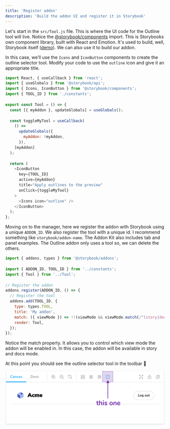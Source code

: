 ```yaml
---
title: 'Register addon'
description: 'Build the addon UI and register it in Storybook'
---
```


Let's start in the `src/Tool.js` file. This is where the UI code for the Outline tool will live. Notice the [@storybook/components](https://www.npmjs.com/package/@storybook/components) import. This is Storybooks own component library, built with React and Emotion. It's used to build, well, Storybook itself ([demo](https://next--storybookjs.netlify.app/official-storybook/)). We can also use it to build our addon.

In this case, we’ll use the `Icons` and `IconButton` components to create the outline selector tool. Modify your code to use the `outline` icon and give it an appropriate title.

```js:title=src/Tool.js
import React, { useCallback } from 'react';
import { useGlobals } from '@storybook/api';
import { Icons, IconButton } from '@storybook/components';
import { TOOL_ID } from './constants';

export const Tool = () => {
  const [{ myAddon }, updateGlobals] = useGlobals();

  const toggleMyTool = useCallback(
    () =>
      updateGlobals({
        myAddon: !myAddon,
      }),
    [myAddon]
  );

  return (
    <IconButton
      key={TOOL_ID}
      active={myAddon}
      title="Apply outlines to the preview"
      onClick={toggleMyTool}
    >
      <Icons icon="outline" />
    </IconButton>
  );
};
```

Moving on to the manager, here we register the addon with Storybook using a unique `ADDON_ID`. We also register the tool with a unique id. I recommend something like `storybook/addon-name`. The Addon Kit also includes tab and panel examples. The Outline addon only uses a tool so, we can delete the others.

```js:title=src/preset/manager.js
import { addons, types } from '@storybook/addons';

import { ADDON_ID, TOOL_ID } from '../constants';
import { Tool } from '../Tool';

// Register the addon
addons.register(ADDON_ID, () => {
  // Register the tool
  addons.add(TOOL_ID, {
    type: types.TOOL,
    title: 'My addon',
    match: ({ viewMode }) => !!(viewMode && viewMode.match(/^(story|docs)$/)),
    render: Tool,
  });
});
```

Notice the match property. It allows you to control which view mode the addon will be enabled in. In this case, the addon will be available in story and docs mode.

At this point you should see the outline selector tool in the toolbar 🎉

![Enable the outline tool](../../images/outline-tool.png)
